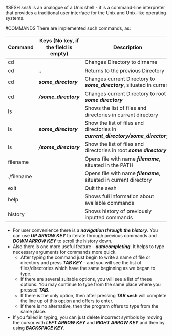 #SESH
*sesh* is an analogue of a Unix shell - it is a command-line interpreter that provides a traditional user interface for the Unix and Unix-like operating systems.

#COMMANDS
There are implemented such commands, as:


Command | Keys (No key, if the field is empty) | Description
--------|--------------------------------------|------------
cd | |Changes Directory to dirname
cd | _**..**_ |Returns to the previous Directory
cd | _**some_directory**_ | Changes current Directory to _**some_directory**_, situated in current
cd | _**/some_directory**_ | Changes current Directory to root _**some directory**_
ls| | Shows the list of files and directories in current directory
ls | _**some_directory**_ | Show the list of files and directories in _**current_directory/some_directory/**_
ls | _**/some_directory**_ | Show the list of files and directories in root _**some directory**_
filename| | Opens file with name _**filename**_, situated in the PATH
./filename| | Opens file with name _**filename**_, situated in current directory
exit| |Quit the sesh
help| |Shows full information about available commands
history| |Shows history of previously inputted commands

* For user convenience there is a _**navigation through the history**_. 
	You can use _**UP ARROW KEY**_ to iterate through previous commands and _**DOWN ARROW KEY**_  to scroll the history down.
* Also there is one more useful feature - _**autocompleting**_. It helps to type necessary arguments for commands more quick.
	- After typing the command just begin to write a name of file or directory and press _**TAB KEY**_ - and you will see the list of files/directories which have the same beginning as we began to type.
	- If there are several suitable options, you will see a list of these options. You may continue to type from the same place where you pressed _**TAB**_.
	- If there is the only option, then after pressing _**TAB**_ **sesh** will complete the line up of this option and offers to enter.
	- If there is no alternative, then the program offers to type from the same place.
* If you failed in typing, you can just delete incorrect symbols by moving the cursor with _**LEFT ARROW KEY**_ and _**RIGHT ARROW KEY**_ and then by using _**BACKSPACE KEY**_.	

 	

